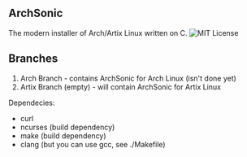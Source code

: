 ## ArchSonic

The modern installer of Arch/Artix Linux written on C.
![MIT License](LICENSE)

## Branches

1. Arch Branch - contains ArchSonic for Arch Linux (isn't done yet)
2. Artix Branch (empty) - will contain ArchSonic for Artix Linux

Dependecies:
- curl
- ncurses (build dependency)
- make (build dependency)
- clang (but you can use gcc, see ./Makefile)
